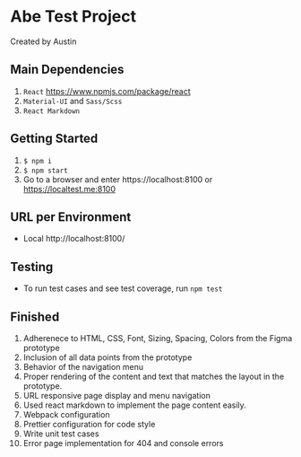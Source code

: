# Abe Test Project
Created by Austin

## Main Dependencies
1. `React` https://www.npmjs.com/package/react
2. `Material-UI` and `Sass/Scss`
3. `React Markdown`

## Getting Started
1. `$ npm i`
2. `$ npm start`
3. Go to a browser and enter https://localhost:8100 or https://localtest.me:8100

## URL per Environment
- Local http://localhost:8100/

## Testing
- To run test cases and see test coverage, run `npm test`

## Finished
1. Adherenece to HTML, CSS, Font, Sizing, Spacing, Colors from the Figma prototype
2. Inclusion of all data points from the prototype
3. Behavior of the navigation menu
4. Proper rendering of the content and text that matches the layout in the prototype.
5. URL responsive page display and menu navigation
6. Used react markdown to implement the page content easily.
7. Webpack configuration
8. Prettier configuration for code style
9. Write unit test cases
10. Error page implementation for 404 and console errors
